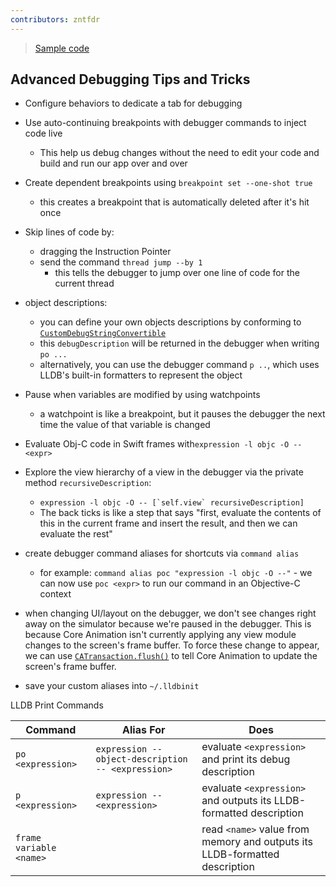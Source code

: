 ```yaml
---
contributors: zntfdr
---
```


> [Sample code](https://developer.apple.com/sample-code/wwdc/2018/UseScriptsToAddCustomCommandsToLLDB.zip)

## Advanced Debugging Tips and Tricks

- Configure behaviors to dedicate a tab for debugging
- Use auto-continuing breakpoints with debugger commands to inject code live
  - This help us debug changes without the need to edit your code and build and run our app over and over

- Create dependent breakpoints using `breakpoint set --one-shot true`
  - this creates a breakpoint that is automatically deleted after it's hit once

- Skip lines of code by: 
  - dragging the Instruction Pointer
  - send the command `thread jump --by 1`
    - this tells the debugger to jump over one line of code for the current thread

- object descriptions:
  - you can define your own objects descriptions by conforming to [`CustomDebugStringConvertible`][CustomDebugStringConvertible]
  - this `debugDescription` will be returned in the debugger when writing `po ...`
  - alternatively, you can use the debugger command `p ..`, which uses LLDB's built-in formatters to represent the object

- Pause when variables are modified by using watchpoints
  - a watchpoint is like a breakpoint, but it pauses the debugger the next time the value of that variable is changed

- Evaluate Obj-C code in Swift frames with`expression -l objc -O -- <expr>`
- Explore the view hierarchy of a view in the debugger via the private method `recursiveDescription`: 
  - ``expression -l objc -O -- [`self.view` recursiveDescription]``
  - The back ticks is like a step that says "first, evaluate the contents of this in the current frame and insert the result, and then we can evaluate the rest"

- create debugger command aliases for shortcuts via `command alias`
  - for example: `command alias poc "expression -l objc -O --"` - we can now use `poc <expr>` to run our command in an Objective-C context

- when changing UI/layout on the debugger, we don't see changes right away on the simulator because we're paused in the debugger. This is because Core Animation isn't currently applying any view module changes to the screen's frame buffer. To force these change to appear, we can use [`CATransaction.flush()`][flush] to tell Core Animation to update the screen's frame buffer.

- save your custom aliases into `~/.lldbinit`

LLDB Print Commands

| Command | Alias For | Does |
| --- | --- | --- |
| `po <expression>` | `expression --object-description -- <expression>` | evaluate `<expression>` and print its debug description |
| `p <expression>` | `expression -- <expression>` | evaluate `<expression>` and outputs its LLDB-formatted description |
| `frame variable <name>` | | read `<name>` value from memory and outputs its LLDB-formatted description |

[flush]: https://developer.apple.com/documentation/quartzcore/catransaction/1448270-flush
[CustomDebugStringConvertible]: https://developer.apple.com/documentation/swift/customdebugstringconvertible